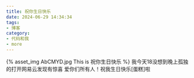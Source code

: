 ```yaml
---
title: 祝你生日快乐
date: 2024-06-29 14:34:34
tags:
- 博客
category:
- 代码和我
- more
---
```

{% asset_img AbCMYD.jpg This is 祝你生日快乐 %}
我今天18没想到晚上孤独的打开网易云发现有惊喜 爱你们所有人！祝我生日快乐[蛋糕]啦